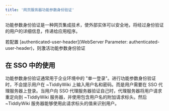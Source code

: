 ```yaml
---
title: '网页服务器功能参数身份验证'
---
```


功能参数身份验证是一种网页集成技术，使外部实体可以安全地，将经过身份验证的用户的详细信息，传递给应用程序。

若配置 [authenticated-user-header](WebServer Parameter: authenticated-user-header)，则激活功能参数身份验证

## 在 SSO 中的使用

功能参数身份验证通常用于企业环境中的 "单一登录"。进行功能参数身份验证时，不会提示用户在 ~TiddlyWiki 上输入用户名和密码。而是用户需要在 SSO 代理服务器上登录。当用户向 SSO 代理服务器验证自己时，代理服务器将用户请求重定向到 ~TiddlyWiki 服务器，并使用包含用户名的附加请求标头。然后 ~TiddlyWiki 服务器能够使用此请求标头的值来识别用户。 
